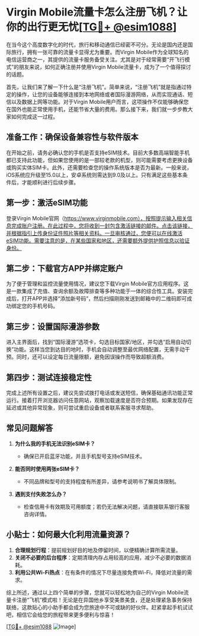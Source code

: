# Virgin Mobile流量卡怎么注册飞机？让你的出行更无忧[[TG💪+ @esim1088](https://t.me/s/esim1088)]

在当今这个高度数字化的时代，旅行和移动通信已经密不可分。无论是国内还是国际旅行，拥有一张可靠的流量卡显得尤为重要。而Virgin Mobile作为全球知名的电信运营商之一，其提供的流量卡服务备受关注。尤其是对于经常需要“开飞行模式”的朋友来说，如何正确注册并使用Virgin Mobile流量卡，成为了一个值得探讨的话题。

首先，让我们来了解一下什么是“注册飞机”。简单来说，“注册飞机”就是指通过特定的操作，让您的设备能够连接到本地网络或者国际漫游网络，从而实现通话、短信以及数据上网等功能。对于Virgin Mobile用户而言，这项操作不仅能够确保您在国外也能正常使用手机，还能节省大量的费用。那么接下来，我们就一步步教大家如何完成这一过程。

## 准备工作：确保设备兼容性与软件版本

在开始之前，请务必确认您的手机是否支持eSIM技术。目前大多数高端智能手机都已支持此功能，但如果您使用的是一部较老款的机型，则可能需要考虑更换设备或购买实体SIM卡。此外，还需要检查您的操作系统版本是否为最新。一般来说，iOS系统应升级至15.0以上，安卓系统则需达到9.0及以上。只有满足这些基本条件后，才能顺利进行后续步骤。

## 第一步：激活eSIM功能

登录Virgin Mobile官网（https://www.virginmobile.com），按照提示输入相关信息完成账户注册。在此过程中，您将收到一封包含激活链接的邮件。点击该链接，并根据指引上传身份证件照片等相关资料。一旦审核通过，您便可以在线激活eSIM功能。需要注意的是，在某些国家和地区，还需要额外提供护照信息以验证身份。

## 第二步：下载官方APP并绑定账户

为了便于管理和监控流量使用情况，建议您下载Virgin Mobile官方应用程序。这是一款集成了充值、查询余额及故障排查等多种功能于一体的综合性工具。安装完成后，打开APP并选择“添加新号码”，然后扫描刚刚发送到邮箱中的二维码即可成功绑定您的手机号码。

## 第三步：设置国际漫游参数

进入主界面后，找到“国际漫游”选项卡，勾选目标国家/地区，并勾选“启用自动切换”功能。这样当您到达目的地时，手机会自动调整至最优网络配置，无需手动干预。同时，还可以设定每日流量限额，避免因误操作而导致超额消费。

## 第四步：测试连接稳定性

完成上述所有设置之后，建议先尝试拨打电话或发送短信，确保基础通讯功能正常运行。接着打开浏览器访问任意网站，观察加载速度是否符合预期。如果发现存在延迟或其他异常现象，则可尝试重启设备或者联系客服寻求帮助。

## 常见问题解答

1. **为什么我的手机无法识别eSIM卡？**
   - 确保已开启蓝牙功能，并且手机型号支持eSIM技术。
   
2. **能否同时使用两张eSIM卡？**
   - 不同品牌和型号的支持程度有所差异，请参考说明书了解具体限制。
   
3. **遇到支付失败怎么办？**
   - 检查信用卡有效期及可用额度；若仍无法解决问题，请直接联系银行客服咨询详情。

## 小贴士：如何最大化利用流量资源？

1. **合理规划行程**：提前规划好目的地及停留时间，以便精确计算所需流量。
2. **关闭不必要的后台程序**：定期清理内存占用较高的应用，减少不必要的数据消耗。
3. **利用公共Wi-Fi热点**：在有条件的情况下尽量连接免费Wi-Fi，降低对流量的需求。

综上所述，通过以上四个简单的步骤，您就可以轻松地为自己的Virgin Mobile流量卡注册“飞机”模式啦！无论是在异国他乡享受美景美食，还是处理紧急事务保持联络，这款贴心的小助手都会成为您旅途中不可或缺的好伙伴。赶紧拿起手机试试吧，相信它会给您的旅程带来更多便利与惊喜！

[[TG💪+ @esim1088](https://t.me/s/esim1088) ![Image](https://i.postimg.cc/4NQfJmqS/Snipaste-2025-05-13-00-14-12.png)]